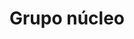 ---
title: Grupo núcleo
form_url: https://dgoovofaxuqmavs.form.io/pagagruponucleo
form_type: core
form_slug: Grupo-nucleo
---